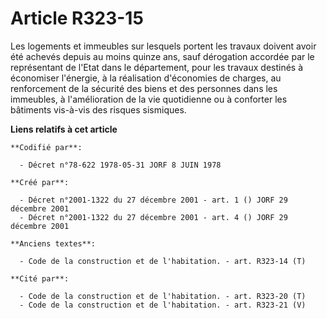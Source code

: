 # Article R323-15

Les logements et immeubles sur lesquels portent les travaux doivent avoir été achevés depuis au moins quinze ans, sauf
dérogation accordée par le représentant de l'Etat dans le département, pour les travaux destinés à économiser l'énergie, à la
réalisation d'économies de charges, au renforcement de la sécurité des biens et des personnes dans les immeubles, à
l'amélioration de la vie quotidienne ou à conforter les bâtiments vis-à-vis des risques sismiques.

**Liens relatifs à cet article**

	**Codifié par**:

	  - Décret n°78-622 1978-05-31 JORF 8 JUIN 1978

	**Créé par**:

	  - Décret n°2001-1322 du 27 décembre 2001 - art. 1 () JORF 29 décembre 2001
	  - Décret n°2001-1322 du 27 décembre 2001 - art. 4 () JORF 29 décembre 2001

	**Anciens textes**:

	  - Code de la construction et de l'habitation. - art. R323-14 (T)

	**Cité par**:

	  - Code de la construction et de l'habitation. - art. R323-20 (T)
	  - Code de la construction et de l'habitation. - art. R323-21 (V)
